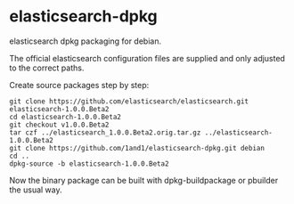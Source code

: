 elasticsearch-dpkg
==================

elasticsearch dpkg packaging for debian.

The official elasticsearch configuration files are supplied and only adjusted to the correct paths.

Create source packages step by step:

```
git clone https://github.com/elasticsearch/elasticsearch.git elasticsearch-1.0.0.Beta2
cd elasticsearch-1.0.0.Beta2
git checkout v1.0.0.Beta2
tar czf ../elasticsearch_1.0.0.Beta2.orig.tar.gz ../elasticsearch-1.0.0.Beta2
git clone https://github.com/1and1/elasticsearch-dpkg.git debian
cd ..
dpkg-source -b elasticsearch-1.0.0.Beta2
```

Now the binary package can be built with dpkg-buildpackage or pbuilder the usual way.

